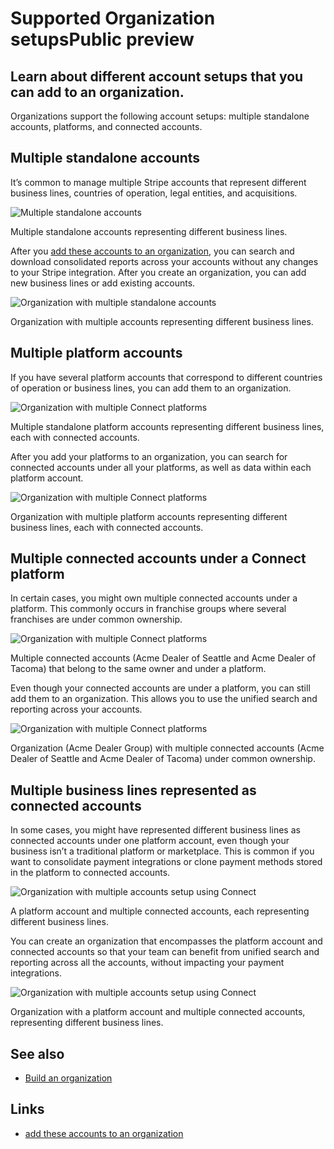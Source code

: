 # Supported Organization setupsPublic preview

## Learn about different account setups that you can add to an organization.

Organizations support the following account setups: multiple standalone
accounts, platforms, and connected accounts.

## Multiple standalone accounts

It’s common to manage multiple Stripe accounts that represent different business
lines, countries of operation, legal entities, and acquisitions.

![Multiple standalone
accounts](https://b.stripecdn.com/docs-statics-srv/assets/structure_1_before.c8b529f41e4ff0dbe8beea36e1dca3b6.png)

Multiple standalone accounts representing different business lines.

After you [add these accounts to an
organization](https://docs.stripe.com/get-started/account/orgs/build), you can
search and download consolidated reports across your accounts without any
changes to your Stripe integration. After you create an organization, you can
add new business lines or add existing accounts.

![Organization with multiple standalone
accounts](https://b.stripecdn.com/docs-statics-srv/assets/structure_1.fccd75f80ce664be76a7f5dc6f51008b.png)

Organization with multiple accounts representing different business lines.

## Multiple platform accounts

If you have several platform accounts that correspond to different countries of
operation or business lines, you can add them to an organization.

![Organization with multiple Connect
platforms](https://b.stripecdn.com/docs-statics-srv/assets/structure_2_before.fba9132b399f3a6155b36fdb092493b2.png)

Multiple standalone platform accounts representing different business lines,
each with connected accounts.

After you add your platforms to an organization, you can search for connected
accounts under all your platforms, as well as data within each platform account.

![Organization with multiple Connect
platforms](https://b.stripecdn.com/docs-statics-srv/assets/structure_2.7a6b0bd2eb1da064944eb16f21e047d0.png)

Organization with multiple platform accounts representing different business
lines, each with connected accounts.

## Multiple connected accounts under a Connect platform

In certain cases, you might own multiple connected accounts under a platform.
This commonly occurs in franchise groups where several franchises are under
common ownership.

![Organization with multiple Connect
platforms](https://b.stripecdn.com/docs-statics-srv/assets/structure_3_before.702c4fa894523d6e1a66e1111b9d3bac.png)

Multiple connected accounts (Acme Dealer of Seattle and Acme Dealer of Tacoma)
that belong to the same owner and under a platform.

Even though your connected accounts are under a platform, you can still add them
to an organization. This allows you to use the unified search and reporting
across your accounts.

![Organization with multiple Connect
platforms](https://b.stripecdn.com/docs-statics-srv/assets/structure_3.e8675ca3654841a4397bc2e2eacc4771.png)

Organization (Acme Dealer Group) with multiple connected accounts (Acme Dealer
of Seattle and Acme Dealer of Tacoma) under common ownership.

## Multiple business lines represented as connected accounts

In some cases, you might have represented different business lines as connected
accounts under one platform account, even though your business isn’t a
traditional platform or marketplace. This is common if you want to consolidate
payment integrations or clone payment methods stored in the platform to
connected accounts.

![Organization with multiple accounts setup using
Connect](https://b.stripecdn.com/docs-statics-srv/assets/structure_4_before.e35e09f6d8127fb01f240a30834b99b7.png)

A platform account and multiple connected accounts, each representing different
business lines.

You can create an organization that encompasses the platform account and
connected accounts so that your team can benefit from unified search and
reporting across all the accounts, without impacting your payment integrations.

![Organization with multiple accounts setup using
Connect](https://b.stripecdn.com/docs-statics-srv/assets/structure_4.29084c115c8f08dc82468dfc03005096.png)

Organization with a platform account and multiple connected accounts,
representing different business lines.

## See also

- [Build an
organization](https://docs.stripe.com/get-started/account/orgs/build)

## Links

- [add these accounts to an
organization](https://docs.stripe.com/get-started/account/orgs/build)